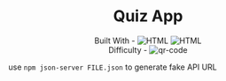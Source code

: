 <h1 align="center">Quiz App</h1>


<!-- <div align="center">
  <img src="https://gpx.ge/js/img/raw/1015_carousel.gif" alt="qr-code" />
</div> -->

  <div align="center">
    Built With -
    <img src="https://img.shields.io/badge/-React-f4cf0c" alt="HTML" />
    <img src="https://img.shields.io/badge/-API-aad742" alt="HTML" />
  
  <br/>
    Difficulty -
    <img src="https://img.shields.io/badge/%203%20-intermediate-white?labelColor=f1b604" alt="qr-code" />

  <br/>
    <!-- <a href="https://gpx.ge/js/pages/" target="_blank">🖥️ View Demo</a> -->


  </div>

  use `npm json-server FILE.json` to generate fake API URL

<!-- https://img.shields.io/badge/-HTML-6abecd -->
<!-- https://img.shields.io/badge/-CSS-3e54a3 -->
<!-- https://img.shields.io/badge/-JS-cf6390 -->
<!-- https://img.shields.io/badge/-React-f4cf0c -->
<!-- https://img.shields.io/badge/-API-aad742 -->
<!-- https://img.shields.io/badge/-Redux-DD5746 -->
<!-- https://img.shields.io/badge/-Styled-A79277 -->


<!-- %201%20-newbie-white?labelColor=6abecd -->
<!-- %202%20-junior-white?labelColor=aad742 -->
<!-- %203%20-intermediate-white?labelColor=f1b604 -->
<!-- %204%20-advanced-white?labelColor=bf4605 -->
<!-- %205%20-guru-white?labelColor=ed2c49 -->




